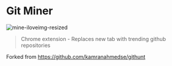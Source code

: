 # Git Miner

![mine-iloveimg-resized](https://user-images.githubusercontent.com/3944720/34356773-e0408cb8-ea66-11e7-94e4-8f67dcdfe7ce.png)

> Chrome extension - Replaces new tab with trending github repositories

Forked from https://github.com/kamranahmedse/githunt


